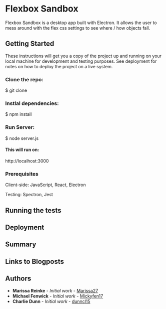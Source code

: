# Flexbox Sandbox

Flexbox Sandbox is a desktop app built with Electron. It allows the user to mess around with the flex css settings to see where / how objects fall.

## Getting Started

These instructions will get you a copy of the project up and running on your local machine for development and testing purposes. See deployment for notes on how to deploy the project on a live system.

### Clone the repo:
$ git clone

### Instlal dependencies:
$ npm install

### Run Server:
$ node server.js

#### This will run on:
http://localhost:3000

### Prerequisites

Client-side: JavaScript, React, Electron

Testing: Spectron, Jest

## Running the tests

## Deployment

## Summary

## Links to Blogposts

## Authors
* **Marissa Reinke** - *Initial work* - [Marissa27](https://github.com/marissa27)
* **Michael Fenwick** - *Initial work* - [Mickyfen17](https://github.com/Mickyfen17)
* **Charlie Dunn** - *Initial work* - [dunncl15](https://github.com/dunncl15)
